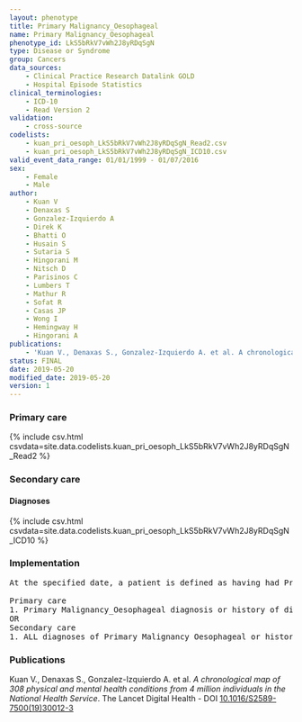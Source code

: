 ```yaml
---
layout: phenotype
title: Primary Malignancy_Oesophageal
name: Primary Malignancy_Oesophageal
phenotype_id: LkS5bRkV7vWh2J8yRDqSgN 
type: Disease or Syndrome
group: Cancers
data_sources: 
    - Clinical Practice Research Datalink GOLD
    - Hospital Episode Statistics
clinical_terminologies: 
    - ICD-10
    - Read Version 2
validation: 
    - cross-source
codelists: 
    - kuan_pri_oesoph_LkS5bRkV7vWh2J8yRDqSgN_Read2.csv
    - kuan_pri_oesoph_LkS5bRkV7vWh2J8yRDqSgN_ICD10.csv
valid_event_data_range: 01/01/1999 - 01/07/2016
sex: 
    - Female
    - Male
author: 
    - Kuan V
    - Denaxas S
    - Gonzalez-Izquierdo A
    - Direk K
    - Bhatti O
    - Husain S
    - Sutaria S
    - Hingorani M
    - Nitsch D
    - Parisinos C
    - Lumbers T
    - Mathur R
    - Sofat R
    - Casas JP
    - Wong I
    - Hemingway H
    - Hingorani A
publications: 
    - 'Kuan V., Denaxas S., Gonzalez-Izquierdo A. et al. A chronological map of 308 physical and mental health conditions from 4 million individuals in the National Health Service. The Lancet Digital Health - DOI: 10.1016/S2589-7500(19)30012-3' 
status: FINAL
date: 2019-05-20
modified_date: 2019-05-20
version: 1
---
```

### Primary care 
{% include csv.html csvdata=site.data.codelists.kuan_pri_oesoph_LkS5bRkV7vWh2J8yRDqSgN_Read2 %}
### Secondary care 
#### Diagnoses 
{% include csv.html csvdata=site.data.codelists.kuan_pri_oesoph_LkS5bRkV7vWh2J8yRDqSgN_ICD10 %}
### Implementation 
<pre>At the specified date, a patient is defined as having had Primary Malignancy Oesophageal IF they meet the criteria for any of the following on or before the specified date. The earliest date on which the individual meets any of the following criteria on or before the specified date is defined as the first event date:

Primary care
1. Primary Malignancy_Oesophageal diagnosis or history of diagnosis during a consultation 
OR
Secondary care
1. ALL diagnoses of Primary Malignancy_Oesophageal or history of diagnosis during a hospitalization</pre> 
 
### Publications 
Kuan V., Denaxas S., Gonzalez-Izquierdo A. et al. _A chronological map of 308 physical and mental health conditions from 4 million individuals in the National Health Service_. The Lancet Digital Health - DOI <a href='https://www.thelancet.com/journals/landig/article/PIIS2589-7500(19)30012-3/fulltext'>10.1016/S2589-7500(19)30012-3</a>